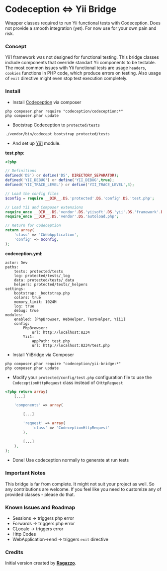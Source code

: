 Codeception <=> Yii Bridge
=========

Wrapper classes required to run Yii functional tests with Codeception.
Does not provide a smooth integration (yet). For now use for your own pain and risk.

### Concept

Yii1 framework was not designed for functional testing. This bridge classes include components that override standart Yii components to be testable. The most common issues with Yii functional tests are usage `headers`, `cookies` functions in PHP code, which produce errors on testing. Also usage of `exit` directive might even stop test execution completely.

### Install

* Install [Codeception](http://codeception.com/install) via composer
```
php composer.phar require "codeception/codeception:*"
php composer.phar update
```

* Bootstrap Codeception to ```protected/tests```

```
./vendor/bin/codecept bootstrap protected/tests
```

* And set up [Yii1](http://codeception.com/docs/modules/Yii1) module.

__test.php__:
```php
<?php

// Definitions
defined('DS') or define('DS', DIRECTORY_SEPARATOR);
defined('YII_DEBUG') or define('YII_DEBUG',true);
defined('YII_TRACE_LEVEL') or define('YII_TRACE_LEVEL',3);

// Load the config files
$config = require __DIR__.DS.'protected'.DS.'config'.DS.'test.php';

// Load Yii and Composer extensions
require_once __DIR__.DS.'vendor'.DS.'yiisoft'.DS.'yii'.DS.'framework'.DS.'yii.php';
require_once __DIR__.DS.'vendor'.DS.'autoload.php';

// Return for Codeception
return array(
    'class' => 'CWebApplication',
    'config' => $config,
);

```

__codeception.yml__:
```
actor: Dev
paths:
    tests: protected/tests
    log: protected/tests/_log
    data: protected/tests/_data
    helpers: protected/tests/_helpers
settings:
    bootstrap: _bootstrap.php
    colors: true
    memory_limit: 1024M
    log: true
    debug: true
modules:
    enabled: [PhpBrowser, WebHelper, TestHelper, Yii1]
    config:
        PhpBrowser:
            url: http://localhost:8234
        Yii1:
            appPath: test.php
            url: http://localhost:8234/test.php

```

* Install YiiBridge via Composer
```
php composer.phar require "codeception/yii-bridge:*"
php composer.phar update
```

* Modify your ```protected/config/test.php``` configuration file to use the ```CodeceptionHttpRequest``` class instead of ```CHttpRequest```

```php
<?php return array(
    [...]

    'components' => array(

        [...]

        'request' => array(
            'class' => 'CodeceptionHttpRequest'
        ),

        [...]
    ),
);
```

* Done! Use codeception normally to generate at run tests

### Important Notes

This bridge is far from complete. It might not suit your project as well. So any contributions are welcome. If you feel like you need to customize any of provided classes - please do that.

### Known Issues and Roadmap

* Sessions -> triggers php error
* Forwards -> triggers php error
* CLocale -> triggers error
* Http Codes
* WebApplication->end -> triggers `exit` directive

### Credits

Initial version created by [**Ragazzo**](https://github.com/Ragazzo).
